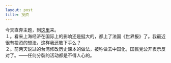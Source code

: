 ```yaml
---
layout: post
title: 投资
---
```


<p>今天直奔主题，到<a href="http://www.francaisblog.com.cn/node/514">这里</a>来。<br />
１。看来上海经济在国际上的影响还是挺大的，都上了法国《世界报》了。我最近很有投资的想法，这样我还敢下手么？<br />
２。前两天说过的台湾修改历史课本的做法，被称做去中国化，国民党公开表示反对了。——任何分裂的活动都是不得人心的。</p>
